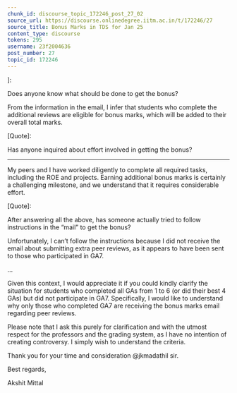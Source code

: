 ```yaml
---
chunk_id: discourse_topic_172246_post_27_02
source_url: https://discourse.onlinedegree.iitm.ac.in/t/172246/27
source_title: Bonus Marks in TDS for Jan 25
content_type: discourse
tokens: 295
username: 23f2004636
post_number: 27
topic_id: 172246
---
```


]:

Does anyone know what should be done to get the bonus?

From the information in the email, I infer that students who complete the additional reviews are eligible for bonus marks, which will be added to their overall total marks.

[Quote]:

Has anyone inquired about effort involved in getting the bonus?

---

My peers and I have worked diligently to complete all required tasks, including the ROE and projects. Earning additional bonus marks is certainly a challenging milestone, and we understand that it requires considerable effort.

[Quote]:

After answering all the above, has someone actually tried to follow instructions in the “mail” to get the bonus?

Unfortunately, I can’t follow the instructions because I did not receive the email about submitting extra peer reviews, as it appears to have been sent to those who participated in GA7.

…

Given this context, I would appreciate it if you could kindly clarify the situation for students who completed all GAs from 1 to 6 (or did their best 4 GAs) but did not participate in GA7. Specifically, I would like to understand why only those who completed GA7 are receiving the bonus marks email regarding peer reviews.

Please note that I ask this purely for clarification and with the utmost respect for the professors and the grading system, as I have no intention of creating controversy. I simply wish to understand the criteria.

Thank you for your time and consideration @jkmadathil sir.

Best regards,

Akshit Mittal
